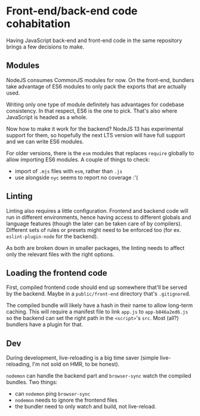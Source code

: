 Front-end/back-end code cohabitation
===

Having JavaScript back-end and front-end code in the same repository brings a few decisions to make.

Modules
---

NodeJS consumes CommonJS modules for now. On the front-end, bundlers take advantage of ES6 modules to only pack the exports that are actually used.

Writing only one type of module definitely has advantages for codebase consistency. In that respect, ES6 is the one to pick. That's also where JavaScript is headed as a whole. 

Now how to make it work for the backend? NodeJS 13 has experimental support for them, so hopefully the next LTS version will have full support and we can write ES6 modules.

For older versions, there is the `esm` modules that replaces `require` globally to allow importing ES6 modules. A couple of things to check:

- import of `.mjs` files with `esm`, rather than `.js`
- use alongside `nyc` seems to report no coverage :'(

Linting
---

Linting also requires a little configuration. Frontend and backend code will run in different environments, hence having access to different globals and language features (though the later can be taken care of by compilers). Different sets of rules or presets might need to be enforced too (for ex. `eslint-plugin-node` for the backend).

As both are broken down in smaller packages, the linting needs to affect only the relevant files with the right options.

Loading the frontend code
---

First, compiled frontend code should end up somewhere that'll be served by the backend. Maybe in a `public/front-end` directory that's `.gitignore`d.

The compiled bundle will likely have a hash in their name to allow long-term caching. This will require a manifest file to link `app.js` to `app-b846a2ed6.js` so the backend can set the right path in the `<script>`'s `src`. Most (all?) bundlers have a plugin for that.

Dev
---

During development, live-reloading is a big time saver (simple live-reloading, I'm not sold on HMR, to be honest). 

`nodemon` can handle the backend part and `browser-sync` watch the compiled bundles. Two things:

- can `nodemon` ping `browser-sync`
- `nodemon` needs to ignore the frontend files
- the bundler need to only watch and build, not live-reload.
